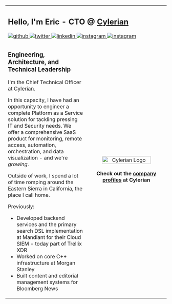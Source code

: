 <table>
<tr><td colspan="2">
<h2>Hello, I'm Eric - CTO @ <a href='https://cylerian.com'>Cylerian</a></h2> 
  
<a href="https://github.com/ericmcornelius" target="_blank">
  <img src=https://img.shields.io/badge/github-%2324292e.svg?&style=for-the-badge&logo=github&logoColor=white alt=github style="margin-bottom: 5px;" />
</a>
<a href="https://twitter.com/EricMCornelius" target="_blank">
  <img src=https://img.shields.io/badge/twitter-%2300acee.svg?&style=for-the-badge&logo=twitter&logoColor=white alt=twitter style="margin-bottom: 5px;" />
</a>
<a href="https://linkedin.com/in/eric-cornelius-49276712" target="_blank">
  <img src=https://img.shields.io/badge/linkedin-%231E77B5.svg?&style=for-the-badge&logo=linkedin&logoColor=white alt=linkedin style="margin-bottom: 5px;" />
</a>
<a href="https://instagram.com/ericmcornelius" target="_blank">
  <img src=https://img.shields.io/badge/Instagram-E4405F?style=for-the-badge&logo=instagram&logoColor=white alt=instagram style="margin-bottom: 5px;" />
</a>
<a href="mailto:eric.cornelius@cylerian.com" target="_blank">
  <img src=https://img.shields.io/badge/Gmail-D14836?style=for-the-badge&logo=gmail&logoColor=white alt=instagram style="margin-bottom: 5px;" />
</a>
</td></tr>

<tr>
<td width="50%">
<h3>Engineering, Architecture, and Technical Leadership</h3>

I'm the Chief Technical Officer at <a href='https://github.com/cylerian'>Cylerian</a>.

In this capacity, I have had an opportunity to engineer a complete Platform as a Service solution for tackling pressing IT and Security needs. We offer a comprehensive SaaS product for monitoring, remote access, automation, orchestration, and data visualization - and we're *growing*.

Outside of work, I spend a lot of time romping around the Eastern Sierra in California, the place I call home.

Previously:

* Developed backend services and the primary search DSL implementation at Mandiant for their Cloud SIEM - today part of Trellix XDR
* Worked on core C++ infrastructure at Morgan Stanley
* Built content and editorial management systems for Bloomberg News

</td>

<td style="border:0" width="50%">
<div align="center">
<a href="https://actionsbook.com?utm_source=github&utm_campaign=readme">
<img src="https://avatars.githubusercontent.com/u/16170341" alt='Cylerian Logo' align="center" style="width: 80%"/>
</a>
<br />
<br />
<strong>Check out the <a target="_blank" href="https://cylerian.com/company/">company profiles</a> at Cylerian</strong>
</div>  
</td>
</tr>
</table>
